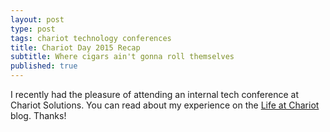 ```yaml
---
layout: post
type: post
tags: chariot technology conferences
title: Chariot Day 2015 Recap
subtitle: Where cigars ain't gonna roll themselves
published: true
---
```


I recently had the pleasure of attending an internal tech conference at Chariot Solutions.  You can read about my experience on the [Life at Chariot](http://chariotsolutions.com/who-we-are/life-at-chariot/post/chariot-day-2015-recap-by-joe-conley/) blog.  Thanks!
